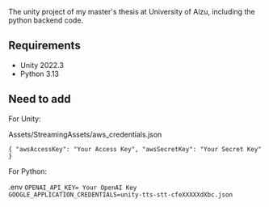 The unity project of my master's thesis at University of Aizu, including the python backend code.

## Requirements

- Unity 2022.3
- Python 3.13

## Need to add
For Unity:

Assets/StreamingAssets/aws_credentials.json

``
{
  "awsAccessKey": "Your Access Key",
  "awsSecretKey": "Your Secret Key"
}
``

For Python:

.env
``
OPENAI_API_KEY= Your OpenAI Key
GOOGLE_APPLICATION_CREDENTIALS=unity-tts-stt-cfeXXXXXdXbc.json
``
